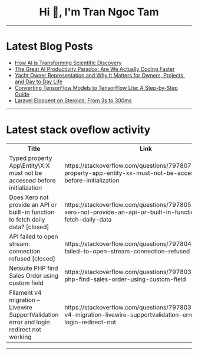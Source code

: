 <h1 align="center">Hi 👋, I'm Tran Ngoc Tam</h1>

---

# Latest Blog Posts 
<!-- BLOG-POST-LIST:START -->
- [How AI is Transforming Scientific Discovery](https://dev.to/rawveg/how-ai-is-transforming-scientific-discovery-20jh)
- [The Great AI Productivity Paradox: Are We Actually Coding Faster](https://dev.to/pullflow/the-great-ai-productivity-paradox-are-we-actually-coding-faster-ede)
- [Yacht Owner Representation and Why It Matters for Owners, Projects, and Day to Day Life](https://dev.to/yacht_crewtraining_cba1e/yacht-owner-representation-and-why-it-matters-for-owners-projects-and-day-to-day-life-2lho)
- [Converting TensorFlow Models to TensorFlow Lite: A Step-by-Step Guide](https://dev.to/jayita_gulati_654f0451382/converting-tensorflow-models-to-tensorflow-lite-a-step-by-step-guide-3ikm)
- [Laravel Eloquent on Steroids: From 3s to 300ms](https://dev.to/japhethjoepari/laravel-eloquent-on-steroids-from-3s-to-300ms-ghc)
<!-- BLOG-POST-LIST:END -->

---

# Latest stack oveflow activity
<table>
  <tr><th>Title</th><th>Link</th></tr>
  <!-- STACKOVERFLOW:START --><tr><td>Typed property App\Entity\X:X must not be accessed before initialization</td><td>https://stackoverflow.com/questions/79780756/typed-property-app-entity-xx-must-not-be-accessed-before-initialization</td></tr><tr><td>Does Xero not provide an API or built-in function to fetch daily data? [closed]</td><td>https://stackoverflow.com/questions/79780587/does-xero-not-provide-an-api-or-built-in-function-to-fetch-daily-data</td></tr><tr><td>API failed to open stream: connection refused [closed]</td><td>https://stackoverflow.com/questions/79780439/api-failed-to-open-stream-connection-refused</td></tr><tr><td>Netsuite PHP find Sales Order using custom field</td><td>https://stackoverflow.com/questions/79780397/netsuite-php-find-sales-order-using-custom-field</td></tr><tr><td>Filament v4 migration – Livewire SupportValidation error and login redirect not working</td><td>https://stackoverflow.com/questions/79780386/filament-v4-migration-livewire-supportvalidation-error-and-login-redirect-not</td></tr><!-- STACKOVERFLOW:END -->
</table>

---


